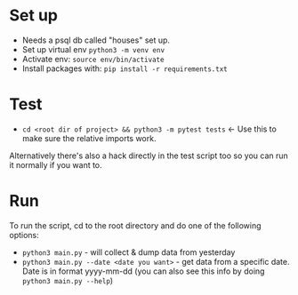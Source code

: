 # Set up

- Needs a psql db called "houses" set up.
- Set up virtual env `python3 -m venv env`
- Activate env: `source env/bin/activate`
- Install packages with: `pip install -r requirements.txt`

# Test

- `cd <root dir of project> && python3 -m pytest tests` <- Use this to make sure the relative imports work.

Alternatively there's also a hack directly in the test script too so you can run it normally if you want to.

# Run

To run the script, cd to the root directory and do one of the following options:

- `python3 main.py` - will collect & dump data from yesterday
- `python3 main.py --date <date you want>` - get data from a specific date. Date is in format yyyy-mm-dd (you can also see this info by doing `python3 main.py --help`)
